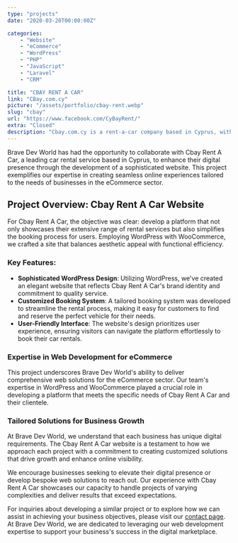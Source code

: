 ```yaml
---
type: "projects"
date: "2020-03-20T00:00:00Z"

categories: 
    - "Website"
    - "eCommerce"
    - "WordPress"
    - "PHP"
    - "JavaScript"
    - "Laravel"
    - "CRM"

title: "CBAY RENT A CAR"
link: "CBay.com.cy"
picture: "/assets/portfolio/cbay-rent.webp"
slug: "cbay"
url: "https://www.facebook.com/CyBayRent/"
extra: "Closed"
description: "Cbay.com.cy is a rent-a-car company based in Cyprus, with a sophisticated WordPress website and an easy-to-use booking system developed by the Brave Dev World team."
---
```

Brave Dev World has had the opportunity to collaborate with Cbay Rent A Car, a leading car rental service based in Cyprus, to enhance their digital presence through the development of a sophisticated website. This project exemplifies our expertise in creating seamless online experiences tailored to the needs of businesses in the eCommerce sector.

## Project Overview: Cbay Rent A Car Website
For Cbay Rent A Car, the objective was clear: develop a platform that not only showcases their extensive range of rental services but also simplifies the booking process for users. Employing WordPress with WooCommerce, we crafted a site that balances aesthetic appeal with functional efficiency.

### Key Features:
- **Sophisticated WordPress Design**: Utilizing WordPress, we've created an elegant website that reflects Cbay Rent A Car's brand identity and commitment to quality service.
- **Customized Booking System**: A tailored booking system was developed to streamline the rental process, making it easy for customers to find and reserve the perfect vehicle for their needs.
- **User-Friendly Interface**: The website's design prioritizes user experience, ensuring visitors can navigate the platform effortlessly to book their car rentals.

### Expertise in Web Development for eCommerce
This project underscores Brave Dev World's ability to deliver comprehensive web solutions for the eCommerce sector. Our team's expertise in WordPress and WooCommerce played a crucial role in developing a platform that meets the specific needs of Cbay Rent A Car and their clientele.

### Tailored Solutions for Business Growth
At Brave Dev World, we understand that each business has unique digital requirements. The Cbay Rent A Car website is a testament to how we approach each project with a commitment to creating customized solutions that drive growth and enhance online visibility.

We encourage businesses seeking to elevate their digital presence or develop bespoke web solutions to reach out. Our experience with Cbay Rent A Car showcases our capacity to handle projects of varying complexities and deliver results that exceed expectations.

For inquiries about developing a similar project or to explore how we can assist in achieving your business objectives, please visit our [contact page](https://vasilkoff.com/contact-us). At Brave Dev World, we are dedicated to leveraging our web development expertise to support your business's success in the digital marketplace.